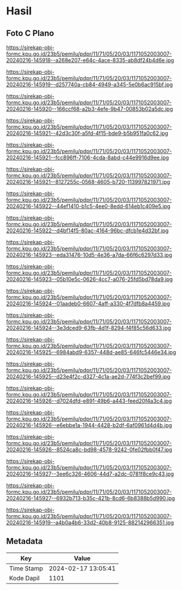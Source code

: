 # Hasil

## Foto C Plano

https://sirekap-obj-formc.kpu.go.id/23b5/pemilu/pdpr/11/71/05/20/03/1171052003007-20240216-145918--a268e207-e64c-4ace-8335-ab8df24b4d6e.jpg

https://sirekap-obj-formc.kpu.go.id/23b5/pemilu/pdpr/11/71/05/20/03/1171052003007-20240216-145919--d257740a-cb84-4949-a345-5e0b6ac915bf.jpg

https://sirekap-obj-formc.kpu.go.id/23b5/pemilu/pdpr/11/71/05/20/03/1171052003007-20240216-145920--166ccf68-a2b3-4efe-9b47-00853b02a5dc.jpg

https://sirekap-obj-formc.kpu.go.id/23b5/pemilu/pdpr/11/71/05/20/03/1171052003007-20240216-145921--42d3c30f-a5fd-4f15-bde9-b5b951fa0c62.jpg

https://sirekap-obj-formc.kpu.go.id/23b5/pemilu/pdpr/11/71/05/20/03/1171052003007-20240216-145921--fcc896ff-7106-4cda-8abd-c44e9916d9ee.jpg

https://sirekap-obj-formc.kpu.go.id/23b5/pemilu/pdpr/11/71/05/20/03/1171052003007-20240216-145921--8127255c-0568-4605-b720-113997821971.jpg

https://sirekap-obj-formc.kpu.go.id/23b5/pemilu/pdpr/11/71/05/20/03/1171052003007-20240216-145922--44ef1410-b1c5-4ee0-8edd-614eb1c409e5.jpg

https://sirekap-obj-formc.kpu.go.id/23b5/pemilu/pdpr/11/71/05/20/03/1171052003007-20240216-145922--d4bf14f5-80ac-4164-96bc-dfcb1e4d32bf.jpg

https://sirekap-obj-formc.kpu.go.id/23b5/pemilu/pdpr/11/71/05/20/03/1171052003007-20240216-145923--eda31476-10d5-4e36-a7da-66f6c6297d33.jpg

https://sirekap-obj-formc.kpu.go.id/23b5/pemilu/pdpr/11/71/05/20/03/1171052003007-20240216-145923--05b10e5c-0626-4cc7-a076-25fd5bd78da9.jpg

https://sirekap-obj-formc.kpu.go.id/23b5/pemilu/pdpr/11/71/05/20/03/1171052003007-20240216-145924--01aadeb0-6607-4aff-a330-4f7dfb8a4459.jpg

https://sirekap-obj-formc.kpu.go.id/23b5/pemilu/pdpr/11/71/05/20/03/1171052003007-20240216-145924--3e3dced9-63fb-4d1f-8294-f4f85c56d633.jpg

https://sirekap-obj-formc.kpu.go.id/23b5/pemilu/pdpr/11/71/05/20/03/1171052003007-20240216-145925--6984abd9-6357-448d-ae85-646fc5446e34.jpg

https://sirekap-obj-formc.kpu.go.id/23b5/pemilu/pdpr/11/71/05/20/03/1171052003007-20240216-145925--d23e4f2c-d327-4c1a-ae2d-774f3c2bef99.jpg

https://sirekap-obj-formc.kpu.go.id/23b5/pemilu/pdpr/11/71/05/20/03/1171052003007-20240216-145926--d7024dfd-e891-49b6-a443-feed20f4a3c4.jpg

https://sirekap-obj-formc.kpu.go.id/23b5/pemilu/pdpr/11/71/05/20/03/1171052003007-20240216-145926--e6ebbe1a-1944-4428-b2df-6af0961d4d4b.jpg

https://sirekap-obj-formc.kpu.go.id/23b5/pemilu/pdpr/11/71/05/20/03/1171052003007-20240216-145926--8524ca8c-bd98-4578-9242-0fe02fbb0f47.jpg

https://sirekap-obj-formc.kpu.go.id/23b5/pemilu/pdpr/11/71/05/20/03/1171052003007-20240216-145927--3ee6c326-4606-44d7-a2dc-0781f8ce9c43.jpg

https://sirekap-obj-formc.kpu.go.id/23b5/pemilu/pdpr/11/71/05/20/03/1171052003007-20240216-145927--6932b713-b35c-421b-8cd6-6b8388b5d990.jpg

https://sirekap-obj-formc.kpu.go.id/23b5/pemilu/pdpr/11/71/05/20/03/1171052003007-20240216-145919--a4b0a4b6-33d2-40b8-9125-882142966351.jpg


## Metadata

| Key        | Value               |
| ---------- | ------------------- |
| Time Stamp | 2024-02-17 13:05:41 |
| Kode Dapil | 1101                |



